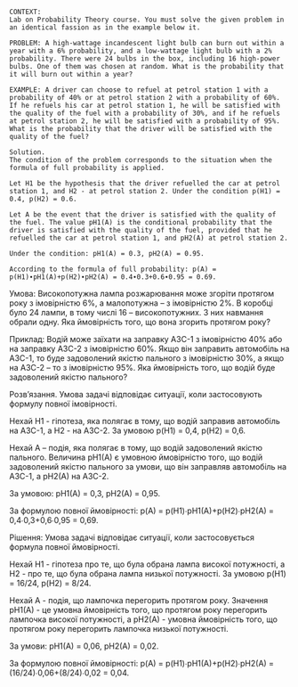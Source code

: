 ```
CONTEXT:
Lab on Probability Theory course. You must solve the given problem in an identical fassion as in the example below it.

PROBLEM: A high-wattage incandescent light bulb can burn out within a year with a 6% probability, and a low-wattage light bulb with a 2% probability. There were 24 bulbs in the box, including 16 high-power bulbs. One of them was chosen at random. What is the probability that it will burn out within a year?

EXAMPLE: A driver can choose to refuel at petrol station 1 with a probability of 40% or at petrol station 2 with a probability of 60%. If he refuels his car at petrol station 1, he will be satisfied with the quality of the fuel with a probability of 30%, and if he refuels at petrol station 2, he will be satisfied with a probability of 95%. What is the probability that the driver will be satisfied with the quality of the fuel?

Solution.
The condition of the problem corresponds to the situation when the formula of full probability is applied.

Let H1 be the hypothesis that the driver refuelled the car at petrol station 1, and H2 - at petrol station 2. Under the condition p(H1) = 0.4, p(H2) = 0.6.

Let A be the event that the driver is satisfied with the quality of the fuel. The value pH1(A) is the conditional probability that the driver is satisfied with the quality of the fuel, provided that he refuelled the car at petrol station 1, and pH2(A) at petrol station 2.

Under the condition: pH1(A) = 0.3, pH2(A) = 0.95.

According to the formula of full probability: p(A) = p(H1)∙pH1(A)+p(H2)∙pH2(A) = 0.4∙0.3+0.6∙0.95 = 0.69.
```

Умова:
Високопотужна лампа розжарювання може згоріти протягом року з імовірністю 6%, а малопотужна – з імовірністю 2%. В коробці було 24 лампи, в тому числі 16 – високопотужних. З них навмання обрали одну. Яка ймовірність того, що вона згорить протягом року?

Приклад:
Водій може заїхати на заправку АЗС-1 з імовірністю 40% або на заправку АЗС-2 з імовірністю 60%. Якщо він заправить автомобіль на АЗС-1, то буде задоволений якістю пального з імовірністю 30%, а якщо на АЗС-2 – то з імовірністю 95%. Яка ймовірність того, що водій буде задоволений якістю пального?

Розв’язання.
Умова задачі відповідає ситуації, коли застосовують формулу повної імовірності.

Нехай H1 - гіпотеза, яка полягає в тому, що водій заправив автомобіль на АЗС-1, а H2 - на АЗС-2. За умовою p(H1) = 0,4, p(H2) = 0,6.

Нехай A – подія, яка полягає в тому, що водій задоволений якістю пального. Величина pH1(A) є умовною ймовірністю того, що водій задоволений якістю пального за умови, що він заправляв автомобіль на АЗС-1, а pH2(A) на АЗС-2.

За умовою: pH1(A) = 0,3, pH2(A) = 0,95.

За формулою повної ймовірності: p(A) = p(H1)∙pH1(A)+p(H2)∙pH2(A) = 0,4∙0,3+0,6∙0,95 = 0,69.

Рішення:
Умова задачі відповідає ситуації, коли застосовується формула повної ймовірності.

Нехай H1 - гіпотеза про те, що була обрана лампа високої потужності, а H2 - про те, що була обрана лампа низької потужності. За умовою p(H1) = 16/24, p(H2) = 8/24.

Нехай A - подія, що лампочка перегорить протягом року. Значення pH1(A) - це умовна ймовірність того, що протягом року перегорить лампочка високої потужності, а pH2(A) - умовна ймовірність того, що протягом року перегорить лампочка низької потужності.

За умови: pH1(A) = 0,06, pH2(A) = 0,02.

За формулою повної ймовірності: p(A) = p(H1)∙pH1(A)+p(H2)∙pH2(A) = (16/24)∙0,06+(8/24)∙0,02 = 0,04.
